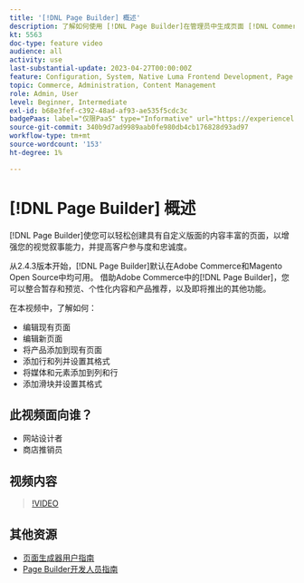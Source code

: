 ```yaml
---
title: '[!DNL Page Builder] 概述'
description: 了解如何使用 [!DNL Page Builder]在管理员中生成页面 [!DNL Commerce] 存储页面。
kt: 5563
doc-type: feature video
audience: all
activity: use
last-substantial-update: 2023-04-27T00:00:00Z
feature: Configuration, System, Native Luma Frontend Development, Page Content
topic: Commerce, Administration, Content Management
role: Admin, User
level: Beginner, Intermediate
exl-id: b68e3fef-c392-48ad-af93-ae535f5cdc3c
badgePaas: label="仅限PaaS" type="Informative" url="https://experienceleague.adobe.com/zh-hans/docs/commerce/user-guides/product-solutions" tooltip="仅适用于云项目(Adobe管理的PaaS基础架构)和内部部署项目上的Adobe Commerce 。"
source-git-commit: 340b9d7ad9989aab0fe980db4cb176828d93ad97
workflow-type: tm+mt
source-wordcount: '153'
ht-degree: 1%

---
```


# [!DNL Page Builder] 概述

[!DNL Page Builder]使您可以轻松创建具有自定义版面的内容丰富的页面，以增强您的视觉叙事能力，并提高客户参与度和忠诚度。

从2.4.3版本开始，[!DNL Page Builder]默认在Adobe Commerce和Magento Open Source中均可用。 借助Adobe Commerce中的[!DNL Page Builder]，您可以整合暂存和预览、个性化内容和产品推荐，以及即将推出的其他功能。

在本视频中，了解如何：

- 编辑现有页面
- 编辑新页面
- 将产品添加到现有页面
- 添加行和列并设置其格式
- 将媒体和元素添加到列和行
- 添加滑块并设置其格式

## 此视频面向谁？

- 网站设计者
- 商店推销员

## 视频内容

>[!VIDEO](https://video.tv.adobe.com/v/3447904?quality=12&learn=on&captions=chi_hans)

## 其他资源

- [页面生成器用户指南](https://experienceleague.adobe.com/docs/commerce-admin/page-builder/guide-overview.html?lang=zh-Hans)
- [Page Builder开发人员指南](https://developer.adobe.com/commerce/frontend-core/page-builder/)

